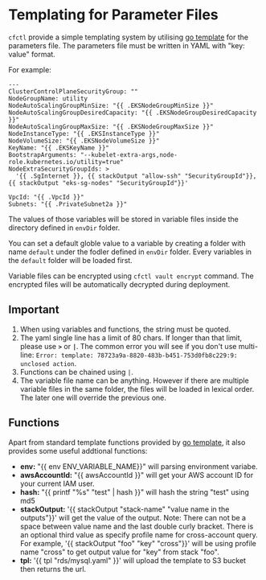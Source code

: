 # Templating for Parameter Files
`cfctl` provide a simple templating system by utilising [go template](https://golang.org/pkg/text/template/) for the parameters file. The parameters file must be written in YAML with "key: value"  format. 

For example:
```
---
ClusterControlPlaneSecurityGroup: ""
NodeGroupName: utility
NodeAutoScalingGroupMinSize: "{{ .EKSNodeGroupMinSize }}"
NodeAutoScalingGroupDesiredCapacity: "{{ .EKSNodeGroupDesiredCapacity }}"
NodeAutoScalingGroupMaxSize: "{{ .EKSNodeGroupMaxSize }}"
NodeInstanceType: "{{ .EKSInstanceType }}"
NodeVolumeSize: "{{ .EKSNodeVolumeSize }}"
KeyName: "{{ .EKSKeyName }}"
BootstrapArguments: "--kubelet-extra-args,node-role.kubernetes.io/utility=true"
NodeExtraSecurityGroupIds: >
  '{{ .SgInternet }}, {{ stackOutput "allow-ssh" "SecurityGroupId"}}, {{ stackOutput "eks-sg-nodes" "SecurityGroupId"}}'

VpcId: "{{ .VpcId }}"
Subnets: "{{ .PrivateSubnet2a }}"
```

The values of those variables will be stored in variable files inside the directory defined in `envDir` folder.


You can set a default globle value to a variable by creating a folder with name `default` under the fodler defined in `envDir` folder. Every variables in the `default` folder will be loaded first.


Variable files can be encrypted using `cfctl vault encrypt` command. The encrypted files will be automatically decrypted during deployment.


## Important
1. When using variables and functions, the string must be quoted.
2. The yaml single line has a limit of 80 chars. If longer than that limit, please use <b>`>`</b> or <b>`|`</b>. The common error you will see if you don't use multi-line: `Error: template: 78723a9a-8820-483b-b451-753d0fb8c229:9: unclosed action`.
3. Functions can be chained using `|`. 
4. The variable file name can be anything. However if there are multiple variable files in the same folder, the files will be loaded in lexical order. The later one will override the previous one.


## Functions
Apart from standard template functions provided by [go template](https://golang.org/pkg/text/template/), it also provides some useful addtional functions:

- <b>env:</b> "{{ env ENV_VARIABLE_NAME}}" will parsing environment variabe.
- <b>awsAccountId:</b> "{{ awsAccountId }}" will get your AWS account ID for your current IAM user.
- <b>hash:</b> "{{ printf "%s" "test" | hash }}" will hash the string "test" using md5
- <b>stackOutput:</b> '{{ stackOutput "stack-name" "value name in the outputs"}}' will get the value of the output. Note: There can not be a space between value name and the last double curly bracket. There is an optional third value as specify profile name for cross-account query. For example, '{{ stackOutput "foo" "key" "cross"}}' will be using profile name "cross" to get output value for "key" from stack "foo".
- <b>tpl:</b> '{{ tpl "rds/mysql.yaml" }}' will upload the template to S3 bucket then returns the url.

